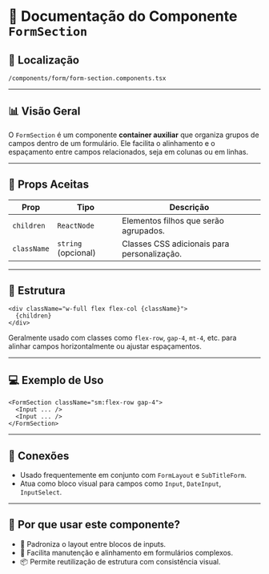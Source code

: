 # 📁 Documentação do Componente `FormSection`

## 📁 Localização
`/components/form/form-section.components.tsx`

---

## 📊 Visão Geral

O `FormSection` é um componente **container auxiliar** que organiza grupos de campos dentro de um formulário. Ele facilita o alinhamento e o espaçamento entre campos relacionados, seja em colunas ou em linhas.

---

## 🧩 Props Aceitas

| Prop       | Tipo             | Descrição                                        |
|------------|------------------|--------------------------------------------------|
| `children` | `ReactNode`      | Elementos filhos que serão agrupados.           |
| `className`| `string` (opcional) | Classes CSS adicionais para personalização.  |

---

## 🧱 Estrutura

```tsx
<div className="w-full flex flex-col {className}">
  {children}
</div>
```

Geralmente usado com classes como `flex-row`, `gap-4`, `mt-4`, etc. para alinhar campos horizontalmente ou ajustar espaçamentos.

---

## 💻 Exemplo de Uso

```tsx
<FormSection className="sm:flex-row gap-4">
  <Input ... />
  <Input ... />
</FormSection>
```

---

## 🔗 Conexões

- Usado frequentemente em conjunto com `FormLayout` e `SubTitleForm`.
- Atua como bloco visual para campos como `Input`, `DateInput`, `InputSelect`.

---

## 🧠 Por que usar este componente?

- 🧱 Padroniza o layout entre blocos de inputs.
- 🔁 Facilita manutenção e alinhamento em formulários complexos.
- 📦 Permite reutilização de estrutura com consistência visual.

